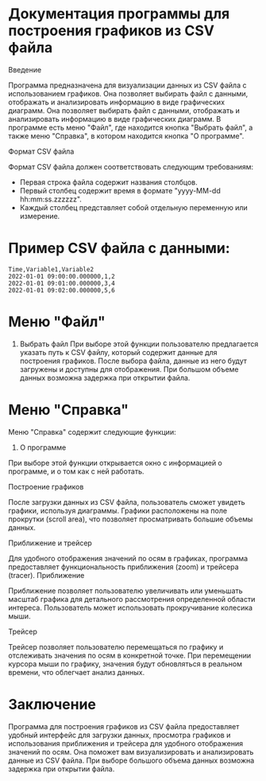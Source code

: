 # Документация программы для построения графиков из CSV файла
Введение

Программа предназначена для визуализации данных из CSV файла с использованием графиков. Она позволяет выбирать файл с данными, отображать и анализировать информацию в виде графических диаграмм. Она позволяет выбирать файл с данными, отображать и анализировать информацию в виде графических диаграмм. В программе есть меню "Файл", где находится кнопка "Выбрать файл", а также меню "Справка", в котором находится кнопка "О программе".


Формат CSV файла

Формат CSV файла должен соответствовать следующим требованиям:

- Первая строка файла содержит названия столбцов.
- Первый столбец содержит время в формате "yyyy-MM-dd hh:mm:ss.zzzzzz".
- Каждый столбец представляет собой отдельную переменную или измерение.

# Пример CSV файла с данными:
```
Time,Variable1,Variable2
2022-01-01 09:00:00.000000,1,2
2022-01-01 09:01:00.000000,3,4
2022-01-01 09:02:00.000000,5,6
```

# Меню "Файл"

1. Выбрать файл
При выборе этой функции пользователю предлагается указать путь к CSV файлу, который содержит данные для построения графиков. После выбора файла, данные из него будут загружены и доступны для отображения. При большом объеме данных возможна задержка при открытии файла.

# Меню "Справка"

Меню "Справка" содержит следующие функции:
1. О программе

При выборе этой функции открывается окно с информацией о программе, и о том как с ней работать.


Построение графиков

После загрузки данных из CSV файла, пользователь сможет увидеть графики, используя диаграммы. Графики расположены на поле прокрутки (scroll area), что позволяет просматривать большие объемы данных.

Приближение и трейсер

Для удобного отображения значений по осям в графиках, программа предоставляет функциональность приближения (zoom) и трейсера (tracer).
Приближение

Приближение позволяет пользователю увеличивать или уменьшать масштаб графика для детального рассмотрения определенной области интереса. Пользователь может использовать прокручивание колесика мыши.

Трейсер

Трейсер позволяет пользователю перемещаться по графику и отслеживать значения по осям в конкретной точке. При перемещении курсора мыши по графику, значения будут обновляться в реальном времени, что облегчает анализ данных.


# Заключение

Программа для построения графиков из CSV файла предоставляет удобный интерфейс для загрузки данных, просмотра графиков и использования приближения и трейсера для удобного отображения значений по осям. Она поможет вам визуализировать и анализировать данные из CSV файла. При выборе большого объема данных возможна задержка при открытии файла.
